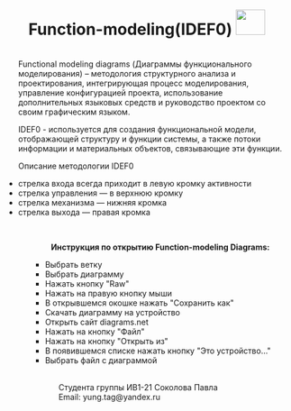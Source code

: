 <h1 align="center"> Function-modeling(IDEF0) <img src = "https://cdn-icons-png.flaticon.com/512/5835/5835977.png" style="width:52px; height: 45px">  </h1> 
<ul> <br>
 Functional modeling diagrams (Диаграммы функционального моделирования) – методология структурного анализа и проектирования, интегрирующая процесс моделирования, управление конфигурацией проекта, использование дополнительных языковых средств и руководство проектом со своим графическим языком. 
 <p>IDEF0 -  используется для создания функциональной модели, отображающей структуру и функции системы, а также потоки информации и материальных объектов, связывающие эти функции.
 <p>Описание методологии IDEF0
 <li>стрелка входа всегда приходит в левую кромку активности</li>
 <li>стрелка управления — в верхнюю кромку</li>
 <li>стрелка механизма — нижняя кромка</li>
 <li>стрелка выхода — правая кромка</li>
 
  <ul> <br>
  <p align="center"><b>Инструкция по открытию Function-modeling Diagrams: </b></p>
  <ul>
   
  <li> Выбрать ветку </li>
  <li> Выбрать диаграмму </li>
  <li> Нажать кнопку "Raw" </li>
  <li> Нажать на правую кнопку мыши </li>
  <li> В открывшемся окошке нажать "Сохранить как" </li>
  <li> Скачать диаграмму на устройство </li>
  <li> Открыть сайт diagrams.net </li>
  <li> Нажать на кнопку "Файл" </li>
  <li> Нажать на кнопку "Открыть из" </li>
  <li> В появившемся списке нажать кнопку "Это устройство..." </li>
  <li> Выбрать файл с диаграммой </li>
 <ul> <br>
   Студента группы ИВ1-21 Соколова Павла <br>
   Email: yung.tag@yandex.ru

